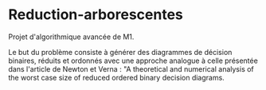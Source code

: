 # Reduction-arborescentes
Projet d'algorithmique avancée de M1. 

Le but du problème consiste à générer des diagrammes de décision binaires, réduits et ordonnés avec une approche analogue à celle présentée dans l'article de Newton et Verna : "A theoretical and numerical analysis of the worst case size of reduced ordered binary decision diagrams.
